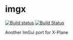 # imgx

[![Build status](https://ci.appveyor.com/api/projects/status/5j47wbf9tibufse8?svg=true)](https://ci.appveyor.com/project/rhard/imgx)
[![Build Status](https://travis-ci.org/rhard/imgx.svg?branch=master)](https://travis-ci.org/rhard/imgx)

Another ImGui port for X-Plane
